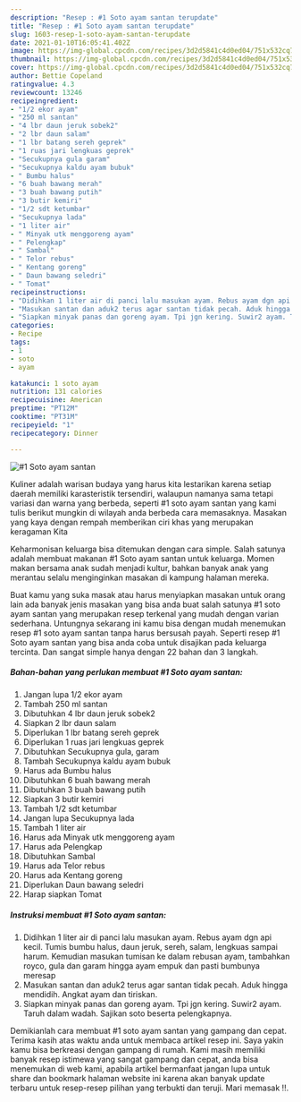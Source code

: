 ```yaml
---
description: "Resep : #1 Soto ayam santan terupdate"
title: "Resep : #1 Soto ayam santan terupdate"
slug: 1603-resep-1-soto-ayam-santan-terupdate
date: 2021-01-10T16:05:41.402Z
image: https://img-global.cpcdn.com/recipes/3d2d5841c4d0ed04/751x532cq70/1-soto-ayam-santan-foto-resep-utama.jpg
thumbnail: https://img-global.cpcdn.com/recipes/3d2d5841c4d0ed04/751x532cq70/1-soto-ayam-santan-foto-resep-utama.jpg
cover: https://img-global.cpcdn.com/recipes/3d2d5841c4d0ed04/751x532cq70/1-soto-ayam-santan-foto-resep-utama.jpg
author: Bettie Copeland
ratingvalue: 4.3
reviewcount: 13246
recipeingredient:
- "1/2 ekor ayam"
- "250 ml santan"
- "4 lbr daun jeruk sobek2"
- "2 lbr daun salam"
- "1 lbr batang sereh geprek"
- "1 ruas jari lengkuas geprek"
- "Secukupnya gula garam"
- "Secukupnya kaldu ayam bubuk"
- " Bumbu halus"
- "6 buah bawang merah"
- "3 buah bawang putih"
- "3 butir kemiri"
- "1/2 sdt ketumbar"
- "Secukupnya lada"
- "1 liter air"
- " Minyak utk menggoreng ayam"
- " Pelengkap"
- " Sambal"
- " Telor rebus"
- " Kentang goreng"
- " Daun bawang seledri"
- " Tomat"
recipeinstructions:
- "Didihkan 1 liter air di panci lalu masukan ayam. Rebus ayam dgn api kecil. Tumis bumbu halus, daun jeruk, sereh, salam, lengkuas sampai harum. Kemudian masukan tumisan ke dalam rebusan ayam, tambahkan royco, gula dan garam hingga ayam empuk dan pasti bumbunya meresap"
- "Masukan santan dan aduk2 terus agar santan tidak pecah. Aduk hingga mendidih. Angkat ayam dan tiriskan."
- "Siapkan minyak panas dan goreng ayam. Tpi jgn kering. Suwir2 ayam. Taruh dalam wadah. Sajikan soto beserta pelengkapnya."
categories:
- Recipe
tags:
- 1
- soto
- ayam

katakunci: 1 soto ayam 
nutrition: 131 calories
recipecuisine: American
preptime: "PT12M"
cooktime: "PT31M"
recipeyield: "1"
recipecategory: Dinner

---
```



![#1 Soto ayam santan](https://img-global.cpcdn.com/recipes/3d2d5841c4d0ed04/751x532cq70/1-soto-ayam-santan-foto-resep-utama.jpg)

Kuliner adalah warisan budaya yang harus kita lestarikan karena setiap daerah memiliki karasteristik tersendiri, walaupun namanya sama tetapi variasi dan warna yang berbeda, seperti #1 soto ayam santan yang kami tulis berikut mungkin di wilayah anda berbeda cara memasaknya. Masakan yang kaya dengan rempah memberikan ciri khas yang merupakan keragaman Kita



Keharmonisan keluarga bisa ditemukan dengan cara simple. Salah satunya adalah membuat makanan #1 Soto ayam santan untuk keluarga. Momen makan bersama anak sudah menjadi kultur, bahkan banyak anak yang merantau selalu menginginkan masakan di kampung halaman mereka.

Buat kamu yang suka masak atau harus menyiapkan masakan untuk orang lain ada banyak jenis masakan yang bisa anda buat salah satunya #1 soto ayam santan yang merupakan resep terkenal yang mudah dengan varian sederhana. Untungnya sekarang ini kamu bisa dengan mudah menemukan resep #1 soto ayam santan tanpa harus bersusah payah.
Seperti resep #1 Soto ayam santan yang bisa anda coba untuk disajikan pada keluarga tercinta. Dan sangat simple hanya dengan 22 bahan dan 3 langkah.


<!--inarticleads1-->

##### Bahan-bahan yang perlukan membuat #1 Soto ayam santan:

1. Jangan lupa 1/2 ekor ayam
1. Tambah 250 ml santan
1. Dibutuhkan 4 lbr daun jeruk sobek2
1. Siapkan 2 lbr daun salam
1. Diperlukan 1 lbr batang sereh geprek
1. Diperlukan 1 ruas jari lengkuas geprek
1. Dibutuhkan Secukupnya gula, garam
1. Tambah Secukupnya kaldu ayam bubuk
1. Harus ada  Bumbu halus
1. Dibutuhkan 6 buah bawang merah
1. Dibutuhkan 3 buah bawang putih
1. Siapkan 3 butir kemiri
1. Tambah 1/2 sdt ketumbar
1. Jangan lupa Secukupnya lada
1. Tambah 1 liter air
1. Harus ada  Minyak utk menggoreng ayam
1. Harus ada  Pelengkap
1. Dibutuhkan  Sambal
1. Harus ada  Telor rebus
1. Harus ada  Kentang goreng
1. Diperlukan  Daun bawang seledri
1. Harap siapkan  Tomat




<!--inarticleads2-->

##### Instruksi membuat  #1 Soto ayam santan:

1. Didihkan 1 liter air di panci lalu masukan ayam. Rebus ayam dgn api kecil. Tumis bumbu halus, daun jeruk, sereh, salam, lengkuas sampai harum. Kemudian masukan tumisan ke dalam rebusan ayam, tambahkan royco, gula dan garam hingga ayam empuk dan pasti bumbunya meresap
1. Masukan santan dan aduk2 terus agar santan tidak pecah. Aduk hingga mendidih. Angkat ayam dan tiriskan.
1. Siapkan minyak panas dan goreng ayam. Tpi jgn kering. Suwir2 ayam. Taruh dalam wadah. Sajikan soto beserta pelengkapnya.




Demikianlah cara membuat #1 soto ayam santan yang gampang dan cepat. Terima kasih atas waktu anda untuk membaca artikel resep ini. Saya yakin kamu bisa berkreasi dengan gampang di rumah. Kami masih memiliki banyak resep istimewa yang sangat gampang dan cepat, anda bisa menemukan di web kami, apabila artikel bermanfaat jangan lupa untuk share dan bookmark halaman website ini karena akan banyak update terbaru untuk resep-resep pilihan yang terbukti dan teruji. Mari memasak !!. 
